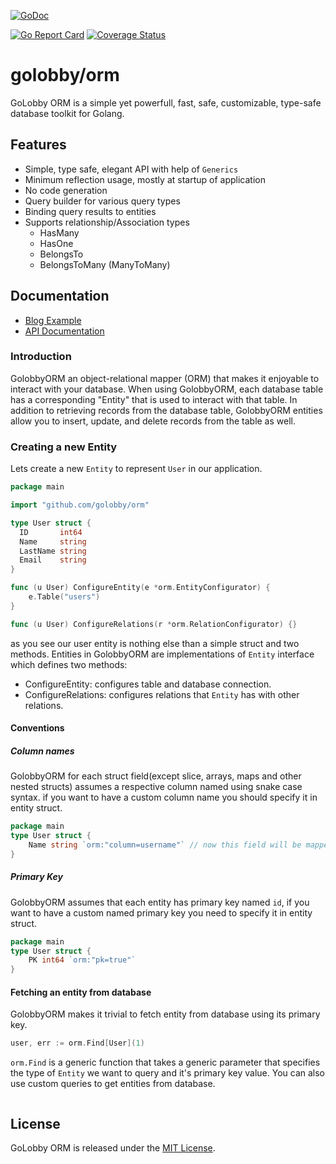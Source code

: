 [![GoDoc](https://godoc.org/github.com/golobby/orm?status.svg)](https://godoc.org/github.com/golobby/orm)

[//]: # ([![CI]&#40;https://github.com/golobby/orm/actions/workflows/ci.yml/badge.svg&#41;]&#40;https://github.com/golobby/orm/actions/workflows/ci.yml&#41;)

[//]: # ([![CodeQL]&#40;https://github.com/golobby/orm/workflows/CodeQL/badge.svg&#41;]&#40;https://github.com/golobby/orm/actions?query=workflow%3ACodeQL&#41;)

[![Go Report Card](https://goreportcard.com/badge/github.com/golobby/orm)](https://goreportcard.com/report/github.com/golobby/orm)
[![Coverage Status](https://coveralls.io/repos/github/golobby/orm/badge.svg)](https://coveralls.io/github/golobby/orm?branch=master)

# golobby/orm

GoLobby ORM is a simple yet powerfull, fast, safe, customizable, type-safe database toolkit for Golang.

## Features
- Simple, type safe, elegant API with help of `Generics`
- Minimum reflection usage, mostly at startup of application
- No code generation
- Query builder for various query types
- Binding query results to entities
- Supports relationship/Association types
    - HasMany
    - HasOne
    - BelongsTo
    - BelongsToMany (ManyToMany)

## Documentation
- [Blog Example](https://github.com/golobby/orm/tree/master/blog_example.md)
- [API Documentation](https://github.com/golobby/orm/tree/master/api.md)

### Introduction
GolobbyORM an object-relational mapper (ORM) that makes it enjoyable to interact with your database. 
When using GolobbyORM, each database table has a corresponding "Entity" that is used to interact with that table.
In addition to retrieving records from the database table, GolobbyORM entities allow you to insert,
update, and delete records from the table as well.

### Creating a new Entity
Lets create a new `Entity` to represent `User` in our application.

```go
package main

import "github.com/golobby/orm"

type User struct {
  ID       int64
  Name     string
  LastName string
  Email    string
}

func (u User) ConfigureEntity(e *orm.EntityConfigurator) {
    e.Table("users")
}

func (u User) ConfigureRelations(r *orm.RelationConfigurator) {}
```
as you see our user entity is nothing else than a simple struct and two methods.
Entities in GolobbyORM are implementations of `Entity` interface which defines two methods:
- ConfigureEntity: configures table and database connection.
- ConfigureRelations: configures relations that `Entity` has with other relations.

#### Conventions
##### Column names
GolobbyORM for each struct field(except slice, arrays, maps and other nested structs) assumes a respective column named using snake case syntax.
if you want to have a custom column name you should specify it in entity struct.
```go
package main
type User struct {
	Name string `orm:"column=username"` // now this field will be mapped to `username` column in sql database. 
}
```
##### Primary Key
GolobbyORM assumes that each entity has primary key named `id`, if you want to have a custom named primary key you need to specify it in entity struct.
```go
package main
type User struct {
	PK int64 `orm:"pk=true"`
}
```

#### Fetching an entity from database
GolobbyORM makes it trivial to fetch entity from database using its primary key.
```go
user, err := orm.Find[User](1)
```
`orm.Find` is a generic function that takes a generic parameter that specifies the type of `Entity` we want to query and it's primary key value.
You can also use custom queries to get entities from database.
```go

```
## License

GoLobby ORM is released under the [MIT License](http://opensource.org/licenses/mit-license.php).
